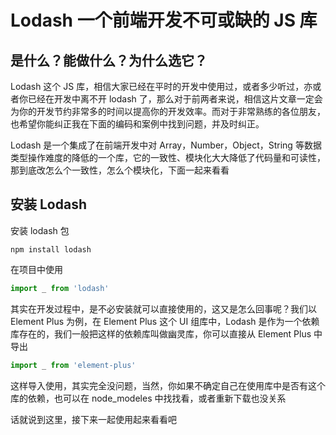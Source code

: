 # Lodash 一个前端开发不可或缺的 JS 库

## 是什么？能做什么？为什么选它？

Lodash 这个 JS 库，相信大家已经在平时的开发中使用过，或者多少听过，亦或者你已经在开发中离不开 lodash 了，那么对于前两者来说，相信这片文章一定会为你的开发节约非常多的时间以提高你的开发效率。而对于非常熟练的各位朋友，也希望你能纠正我在下面的编码和案例中找到问题，并及时纠正。

Lodash 是一个集成了在前端开发中对 Array，Number，Object，String 等数据类型操作难度的降低的一个库，它的一致性、模块化大大降低了代码量和可读性，那到底改怎么个一致性，怎么个模块化，下面一起来看看

## 安装 Lodash

安装 lodash 包

```shell
npm install lodash
```

在项目中使用

```js
import _ from 'lodash'
```

其实在开发过程中，是不必安装就可以直接使用的，这又是怎么回事呢？我们以 Element Plus 为例，在 Element Plus 这个 UI 组库中，Lodash 是作为一个依赖库存在的，我们一般把这样的依赖库叫做幽灵库，你可以直接从 Element Plus 中导出

```js
import _ from 'element-plus'
```

这样导入使用，其实完全没问题，当然，你如果不确定自己在使用库中是否有这个库的依赖，也可以在 node_modeles 中找找看，或者重新下载也没关系

话就说到这里，接下来一起使用起来看看吧

